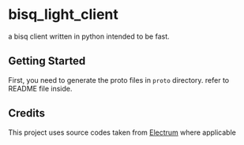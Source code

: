 # bisq_light_client

a bisq client written in python intended to be fast.

## Getting Started

First, you need to generate the proto files in `proto` directory. refer to README file inside.

## Credits

This project uses source codes taken from [Electrum](https://github.com/spesmilo/electrum) where applicable
